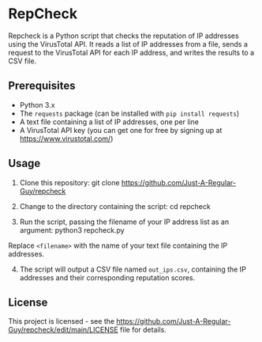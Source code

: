 # RepCheck

Repcheck is a Python script that checks the reputation of IP addresses using the VirusTotal API. It reads a list of IP addresses from a file, sends a request to the VirusTotal API for each IP address, and writes the results to a CSV file.

## Prerequisites

- Python 3.x
- The `requests` package (can be installed with `pip install requests`)
- A text file containing a list of IP addresses, one per line
- A VirusTotal API key (you can get one for free by signing up at https://www.virustotal.com/)

## Usage

1. Clone this repository:
git clone https://github.com/Just-A-Regular-Guy/repcheck

2. Change to the directory containing the script:
cd repcheck

3. Run the script, passing the filename of your IP address list as an argument:
python3 repcheck.py <filename>

Replace `<filename>` with the name of your text file containing the IP addresses.

4. The script will output a CSV file named `out_ips.csv`, containing the IP addresses and their corresponding reputation scores.

## License

This project is licensed - see the https://github.com/Just-A-Regular-Guy/repcheck/edit/main/LICENSE file for details.
